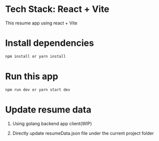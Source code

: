 # Tech Stack: React + Vite
This resume app using react + Vite

# Install dependencies
```sh
npm install or yarn install
```
# Run this app
```sh
npm run dev or yarn start dev
```
# Update resume data
1. Using golang backend app client(WIP)

2. Directly update resumeData.json file under the current project folder
